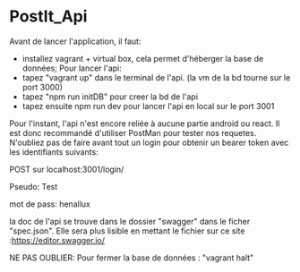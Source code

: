 # PostIt_Api
Avant de lancer l'application, il faut:
- installez vagrant + virtual box, cela permet d'héberger la base de données;
Pour lancer l'api:
- tapez "vagrant up" dans le terminal de l'api. (la vm de la bd tourne sur le port 3000)
- tapez "npm run initDB" pour creer la bd de l'api
- tapez ensuite npm run dev pour lancer l'api en local sur le port 3001

Pour l'instant, l'api n'est encore reliée à aucune partie android ou react. Il est donc recommandé d'utiliser PostMan pour tester nos requetes. N'oubliez pas de faire avant tout un login pour obtenir un bearer token avec les identifiants suivants:

POST sur localhost:3001/login/

Pseudo: Test

mot de pass: henallux

la doc de l'api se trouve dans le dossier "swagger" dans le ficher "spec.json". Elle sera plus lisible en mettant le fichier sur ce site :https://editor.swagger.io/

NE PAS OUBLIER: Pour fermer la base de données : "vagrant halt"

